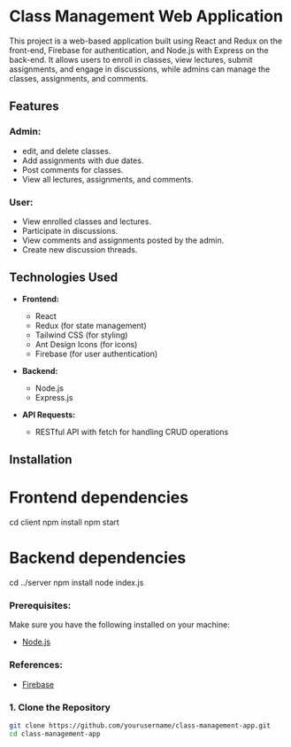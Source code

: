 # Class Management Web Application

This project is a web-based application built using React and Redux on the front-end, Firebase for authentication, and Node.js with Express on the back-end. It allows users to enroll in classes, view lectures, submit assignments, and engage in discussions, while admins can manage the classes, assignments, and comments.

## Features

### Admin:
- edit, and delete classes.
- Add assignments with due dates.
- Post comments for classes.
- View all lectures, assignments, and comments.

### User:
- View enrolled classes and lectures.
- Participate in discussions.
- View comments and assignments posted by the admin.
- Create new discussion threads.

## Technologies Used
- **Frontend:**
  - React
  - Redux (for state management)
  - Tailwind CSS (for styling)
  - Ant Design Icons (for icons)
  - Firebase (for user authentication)
  
- **Backend:**
  - Node.js
  - Express.js
  
- **API Requests:**
  - RESTful API with fetch for handling CRUD operations

## Installation
# Frontend dependencies
cd client
npm install
npm start

# Backend dependencies
cd ../server
npm install
node index.js

### Prerequisites:
Make sure you have the following installed on your machine:
- [Node.js](https://nodejs.org/) 

### References:
- [Firebase](https://firebase.google.com/docs/reference/js/auth)


### 1. Clone the Repository
```bash
git clone https://github.com/yourusername/class-management-app.git
cd class-management-app



